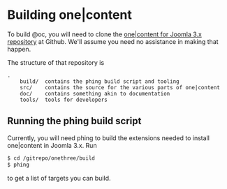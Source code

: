 # Building one|content

To build @oc, you will need to clone the [one|content for Joomla 3.x repository](https://github.com/pdelbar/onethree) at Github. We'll assume you need no assistance in making that happen.
   
The structure of that repository is 

    .
        build/  contains the phing build script and tooling
        src/    contains the source for the various parts of one|content
        doc/    contains something akin to documentation 
        tools/  tools for developers

## Running the phing build script

Currently, you will need phing to build the extensions needed to install one|content in Joomla 3.x. Run 

```bash
$ cd /gitrepo/onethree/build
$ phing
```

to get a list of targets you can build. 

